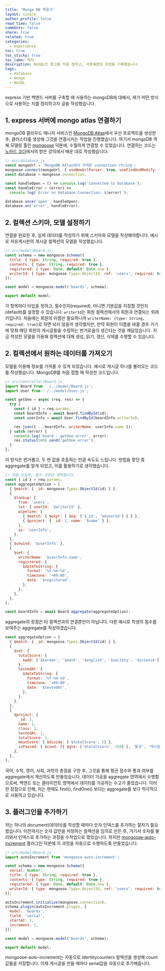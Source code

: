```yaml
---
title: 'Mongo DB 적응기'
layout: single
author_profile: false
read_time: false
comments: false
share: true
related: true
categories:
  - experience
toc: true
toc_sticky: true
toc_labe: 목차
description: NoSQL인 몽고를 처음 접하고, 사용해왔던 과정을 기록했습니다.
tags:
  - database
  - mongo
  - NoSQL
---
```


express 기반 백엔드 서버를 구축할 때 사용하는 mongoDB에 대해서, 제가 어떤 방식으로 사용하는 지를 정리하고자 글을 작성했습니다.

## 1. express 서버에 mongo atlas 연결하기

mongoDB 클라우드 매니지 서비스인 [MongoDB Atlas](https://www.mongodb.com/cloud/atlas)에서 우선 프로젝트를 생성한 후, 클러스터를 생성해 그것을 연결시키는 작업을 진행했습니다. 여기서 mongoDB 객체 모델링 툴인 [mongoose](https://www.npmjs.com/package/mongoose) 덕분에, 수월하게 연결할 수 있었습니다.
연결하는 코드는 [노마드 코더](https://nomadcoders.co/)에서의 받은 강의에서 배운 대로 작성했습니다.

```javascript
// src/database.js
const mongoUrl = 'MongoDB Atlas에서 가져온 connection string';
mongoose.connect(mongoUrl, { useNewUrlParser: true, useFindAndModify: false });
const database = mongoose.connection;

const handleOpen = () => console.log('Connected to Database');
const handleError = (error) =>
  console.log(`Error on Database Connection: ${error}`);

database.once('open', handleOpen);
database.on('error', handleError);
```

## 2. 컬렉션 스키마, 모델 설정하기

연결을 완료한 후, 실제 데이터를 작성하기 위해 스키마와 모델을 작성해야합니다. 예시로 자유게시판의 게시글 컬렉션의 모델을 작성했습니다.

```javascript
// src/model/Board.js
const schema = new mongoose.Schema({
  title: { type: String, required: true },
  contents: { type: String, required: true },
  registered: { type: Date, default: Date.now },
  writerId: { type: mongoose.Types.ObjectId, ref: 'users', required: true },
});

const model = mongoose.model('boards', schema);

export default model;
```

각 항목마다 타입을 정하고, 필수인지(required), 아니면 기본값을 지정할 것인지(default)를 설정할 수 있습니다.
`writerId`는 회원 컬렉션에서의 회원과 연결되는 외래키입니다. 처음에는 회원의 이름만 필요하니까 `writerName: {type: String, required: true}`로 하면 되지 않을까 생각했지만, 만약 회원이 이름을 바꿀 경우 거기에 맞춰 해당 회원의 게시글들을 수정하는 번거로움이 생긴다는 것을 깨달았습니다.
지금 작성한 모델을 이용해 컬렉션에 대해 생성, 읽기, 갱신, 삭제를 수행할 수 있습니다.

## 2. 컬렉션에서 원하는 데이터를 가져오기

모델을 이용해 정보를 가져올 수 있게 되었습니다. 예시로 게시글 하나를 불러오는 코드를 작성했습니다. MongoDB를 처음 접할 때 작성한 코드입니다.

```javascript
// src/controller/Board.js
import Board from './../model/Board.js';
import User from './../model/User.js';

const getOne = async (req, res) => {
  try {
    const { id } = req.params;
    const boardInfo = await Board.findById(id);
    const userInfo = await User.findById(boardInfo.writerId);

    res.json({ ...boardInfo, writerName: userInfo.name });
  } catch (error) {
    console.log('board - getOne error', error);
    res.status(500).send('getOne error');
  }
};
```

이 방식은 번거롭고, 두 번 값을 호출하는 만큼 속도도 느립니다. 방법을 찾던 중 aggregate를 알게 되었고, 이를 활용하기로 생각했습니다.

```javascript
// 처음 도입부, 함수 선언은 생략합니다.
const { id } = req.params;
const aggregateOption = [
  { $match: { _id: mongoose.Types.ObjectId(id) } },
  {
    $lookup: {
      from: 'users',
      let: { userId: '$writerId' },
      pipeline: [
        { $match: { $expr: { $eq: ['$_id', '$$userId'] } } },
        { $project: { _id: 1, name: '$name' } },
      ],
      as: 'userInfo',
    },
  },
  { $unwind: '$userInfo' },
  {
    $set: {
      writerName: '$userInfo.name',
      registered: {
        $dateToString: {
          format: '%Y-%m-%d',
          timezone: '+09:00',
          date: '$registered',
        },
      },
    },
  },
];

const boardInfo = await Board.aggregate(aggregateOption);
```

aggregate의 장점은 타 컬렉션과의 연결뿐만이 아닙니다. 다른 예시로 학생의 점수를 보여주는 aggregate를 작성하겠습니다.

```javascript
const aggregateOption = [
  { $match: { _id: mongoose.Types.ObjectId(id) } },
  {
    $set: {
      totalScore: {
        $add: ['$korean', '$math', '$english', '$society', '$science'],
      },
      testedAt: {
        $dateToString: {
          format: '%Y-%m-%d',
          timezone: '+09:00',
          date: '$testedAt',
        },
      },
    },
  },
  {
    $project: {
      _id: 1,
      name: 1,
      class: 1,
      testedAt: 1,
      totalScore: 1,
      meanScore: { $divide: ['$totalScore', 5] },
      isPassed: { $cond: [{ $gte: ['$totalScore', 350] }, '통과', '재시험'] },
    },
  },
];
```

국어, 수학, 영어, 사회, 과학의 총점을 구한 후, 그것을 통해 평균 점수와 통과 여부를 aggregate에서 계산하도록 만들었습니다. 데이터 가공을 aggregate 영역에서 수행함으로써, 백엔드 또는 클라이언트 영역에서 데이터를 가공하는 수고가 줄었습니다. 이러한 장점으로 인해, 저는 현재도 find(), findOne() 보다는 aggregate를 보다 적극적으로 사용하고 있습니다.

## 3. 플러그인을 추가하기

저는 하나의 document(데이터)를 작성할 때마다 숫자 인덱스를 추가하는 절차가 필요했습니다. 이전까지는 숫자 값만을 저장하는 컬렉션을 임의로 만든 후, 거기서 숫자를 불러와서 인덱스로 추가하는 과정을 수작업으로 했었습니다. 하지만 [mongoose-auto-increment](https://www.npmjs.com/package/mongoose-auto-increment) 플러그인 덕분에 이 과정을 자동으로 수행하도록 만들었습니다.

```javascript
// src/model/Board.js
import autoIncrement from 'mongoose-auto-increment';

const schema = new mongoose.Schema({
  serial: Number,
  title: { type: String, required: true },
  contents: { type: String, required: true },
  registered: { type: Date, default: Date.now },
  writerId: { type: mongoose.Types.ObjectId, ref: 'users', required: true },
});

autoIncrement.initialize(mongoose.connection);
schema.plugin(autoIncrement.plugin, {
  model: 'boards',
  field: 'serial',
  startAt: 1,
  increment: 1,
});

const model = mongoose.model('boards', schema);

export default model;
```

mongoose-auto-increment는 자동으로 identitycounters 컬렉션을 생성해 count값들을 저장합니다. 이제 게시글을 만들 때마다 serial값을 자동으로 추가해줍니다.
